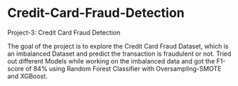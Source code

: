 # Credit-Card-Fraud-Detection
Project-3: Credit Card Fraud Detection

The goal of the project is to explore the Credit Card Fraud Dataset, which is an imbalanced Dataset and predict the transaction is fraudulent or not. Tried out different Models while working on the imbalanced data and got the F1-score of 84% using Random Forest Classifier with Oversampling-SMOTE and XGBoost.

